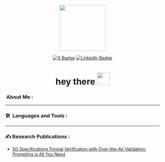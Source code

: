 
<p align="center"><img src="https://i.giphy.com/media/v1.Y2lkPTc5MGI3NjExdTMzcXo1djE5b2J1b3Q3MWQyOTgwaDJsa3VhdHBrNjk2ZzF5Zmx1NSZlcD12MV9pbnRlcm5hbF9naWZfYnlfaWQmY3Q9Zw/VbnUQpnihPSIgIXuZv/giphy.gif" width="150"/></p>
<p align="center">
<a href="https://www.x.com/xTomWray"><img src="https://img.shields.io/twitter/follow/xTomWray?style=for-the-badge" alt="X Badge"></a>
<a href="https://www.linkedin.com/in/tom-wray-107969168"><img src="https://img.shields.io/badge/LinkedIn-blue?style=for-the-badge&logo=linkedin&logoColor=white" alt="LinkedIn Badge"></a>
</p>


<h1 align="center">hey there <img src="https://media.giphy.com/media/hvRJCLFzcasrR4ia7z/giphy.gif" width="40"></h1>

### &nbsp;About Me :


---

### 🛠 &nbsp;Languages and Tools :

---

### ✍️ Research Publications : 
- [5G Specifications Formal Verification with Over-the-Air Validation: Prompting is All You Need](https://www.researchgate.net/publication/386513196_5G_Specifications_Formal_Verification_with_Over-the-Air_Validation_Prompting_is_All_You_Need)<!-- BLOG-POST-LIST:START -->
<!-- BLOG-POST-LIST:END -->
